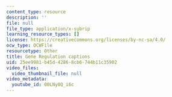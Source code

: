 ```yaml
---
content_type: resource
description: ''
file: null
file_type: application/x-subrip
learning_resource_types: []
license: https://creativecommons.org/licenses/by-nc-sa/4.0/
ocw_type: OCWFile
resourcetype: Other
title: Gene Regulation captions
uid: 25ee9981-b45d-4286-8cb6-744b11c35902
video_files:
  video_thumbnail_file: null
video_metadata:
  youtube_id: 00LNy0Q_i6c
---
```

